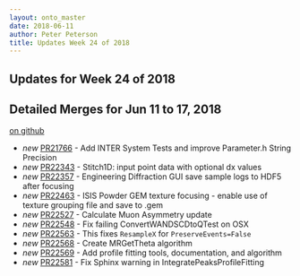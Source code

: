 ```yaml
---
layout: onto_master
date: 2018-06-11
author: Peter Peterson
title: Updates Week 24 of 2018
---
```

Updates for Week 24 of 2018
---------------------------

Detailed Merges for Jun 11 to 17, 2018
--------------------------------------
[on github](https://github.com/mantidproject/mantid/pulls?q=is%3Apr+merged%3A2018-06-12..2018-06-17)

* *new* [PR21766](https://github.com/mantidproject/mantid/pull/21766) - Add INTER System Tests and improve Parameter.h String Precision
* *new* [PR22343](https://github.com/mantidproject/mantid/pull/22343) - Stitch1D: input point data with optional dx values
* *new* [PR22357](https://github.com/mantidproject/mantid/pull/22357) - Engineering Diffraction GUI save sample logs to HDF5 after focusing
* *new* [PR22463](https://github.com/mantidproject/mantid/pull/22463) - ISIS Powder GEM texture focusing - enable use of texture grouping file and save to .gem
* *new* [PR22527](https://github.com/mantidproject/mantid/pull/22527) - Calculate Muon Asymmetry update
* *new* [PR22548](https://github.com/mantidproject/mantid/pull/22548) - Fix failing ConvertWANDSCDtoQTest on OSX
* *new* [PR22563](https://github.com/mantidproject/mantid/pull/22563) - This fixes `ResampleX` for `PreserveEvents=False`
* *new* [PR22568](https://github.com/mantidproject/mantid/pull/22568) - Create MRGetTheta algorithm
* *new* [PR22569](https://github.com/mantidproject/mantid/pull/22569) - Add profile fitting tools, documentation, and algorithm
* *new* [PR22581](https://github.com/mantidproject/mantid/pull/22581) - Fix Sphinx warning in IntegratePeaksProfileFitting
